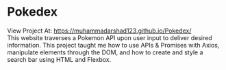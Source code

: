 # Pokedex
View Project At: https://muhammadarshad123.github.io/Pokedex/
<br>
This website traverses a Pokemon API upon user input to deliver desired information. This project taught me how to use APIs & Promises with Axios, manipulate elements through the DOM, and how to create and style a search bar using HTML and Flexbox.
